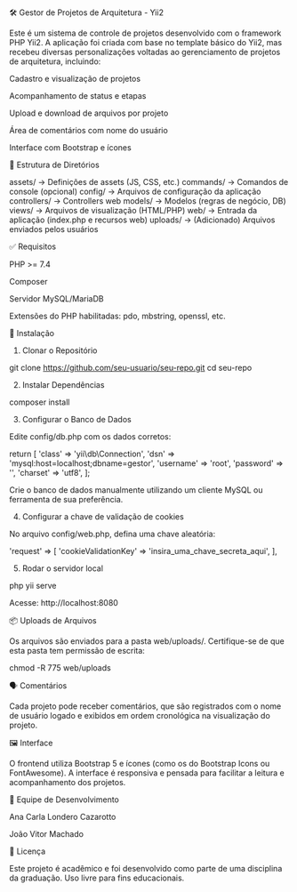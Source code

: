🛠️ Gestor de Projetos de Arquitetura - Yii2

Este é um sistema de controle de projetos desenvolvido com o framework PHP Yii2. A aplicação foi criada com base no template básico do Yii2, mas recebeu diversas personalizações voltadas ao gerenciamento de projetos de arquitetura, incluindo:

Cadastro e visualização de projetos

Acompanhamento de status e etapas

Upload e download de arquivos por projeto

Área de comentários com nome do usuário

Interface com Bootstrap e ícones

📂 Estrutura de Diretórios

assets/         → Definições de assets (JS, CSS, etc.)
commands/       → Comandos de console (opcional)
config/         → Arquivos de configuração da aplicação
controllers/    → Controllers web
models/         → Modelos (regras de negócio, DB)
views/          → Arquivos de visualização (HTML/PHP)
web/            → Entrada da aplicação (index.php e recursos web)
uploads/        → (Adicionado) Arquivos enviados pelos usuários

✅ Requisitos

PHP >= 7.4

Composer

Servidor MySQL/MariaDB

Extensões do PHP habilitadas: pdo, mbstring, openssl, etc.

🚀 Instalação

1. Clonar o Repositório

git clone https://github.com/seu-usuario/seu-repo.git
cd seu-repo

2. Instalar Dependências

composer install

3. Configurar o Banco de Dados

Edite config/db.php com os dados corretos:

return [
    'class' => 'yii\\db\\Connection',
    'dsn' => 'mysql:host=localhost;dbname=gestor',
    'username' => 'root',
    'password' => '',
    'charset' => 'utf8',
];

Crie o banco de dados manualmente utilizando um cliente MySQL ou ferramenta de sua preferência.

4. Configurar a chave de validação de cookies

No arquivo config/web.php, defina uma chave aleatória:

'request' => [
    'cookieValidationKey' => 'insira_uma_chave_secreta_aqui',
],

5. Rodar o servidor local

php yii serve

Acesse: http://localhost:8080

📦 Uploads de Arquivos

Os arquivos são enviados para a pasta web/uploads/. Certifique-se de que esta pasta tem permissão de escrita:

chmod -R 775 web/uploads

🗣️ Comentários

Cada projeto pode receber comentários, que são registrados com o nome de usuário logado e exibidos em ordem cronológica na visualização do projeto.

🖼️ Interface

O frontend utiliza Bootstrap 5 e ícones (como os do Bootstrap Icons ou FontAwesome). A interface é responsiva e pensada para facilitar a leitura e acompanhamento dos projetos.

👥 Equipe de Desenvolvimento

Ana Carla Londero Cazarotto

João Vitor Machado

📄 Licença

Este projeto é acadêmico e foi desenvolvido como parte de uma disciplina da graduação. Uso livre para fins educacionais.
